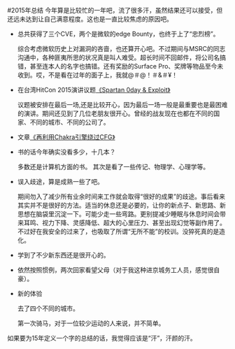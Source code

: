 #2015年总结
今年算是比较忙的一年吧，流了很多汗，虽然结果还可以接受，但还远未达到让自己满意程度。这也是一直比较焦虑的原因吧。

* 总共获得了三个CVE，两个是微软的edge Bounty，也终于上了“忠烈榜”。

    综合考虑微软历史上对漏洞的吝啬，也还算开心吧。不过期间与MSRC的同志沟通中，各种匪夷所思的状况真是叫人难受。超长时间不回邮件，将公司名搞错，甚至连本人的名字也搞错。还有奖励的Surface Pro、奖牌等物品至今未收到。哎，不是看在过年的面子上，我就@＃@！＃&＃¥！

* 在台湾HitCon 2015演讲议题[《Spartan 0day & Exploit》](https://github.com/exp-sky/HitCon-2015-spartan-0day-exploit/blob/master/Spartan%200day%20%26%20Exploit-m.pdf)

    议题被安排在最后一场,还是比较开心，因为最后一场一般是最重要也是最困难的演讲。期间还见到了几位老朋友很开心。曾经的战友现在也都在不同的国家、不同的城市、不同的公司了。

* 文章[《再利用Chakra引擎绕过CFG》](https://github.com/exp-sky/Blog/blob/master/%E5%86%8D%E5%88%A9%E7%94%A8chakra%E5%BC%95%E6%93%8E%E7%BB%95%E8%BF%87cfg.md)

* 书的话今年确实没看多少，十几本？

    多数还是计算机方面的书。
    其次是看了一些传记、物理学、心理学等。

* 误入歧途，算是成熟一些了吧。

    期间勿入了减少所有业余时间来工作就会取得“很好的成果”的歧途。事后看来其实并不是很好的方法。适当的休息还是必要的，让你的新点子、新思路、新思想在脑袋里沉淀一下。可能少走一些弯路。更别提减少睡眠与休息时间会带来耳鸣、视力下降、灵感降低、超大的心里压力、甚至出现幻觉等副作用了。不过好在我安全的过来了，也吸取了所谓“无所不能”的校训。没猝死真的是造化。

* 学到了不少新东西还是很开心的。

* 依然按照惯例，两次回家看望父母（对于我这种进京城务工人员，感觉很自豪）。

* 新的体验

    去了四个不同的城市。

    第一次骑马，对于一位较少运动的人来说，并不简单。
    
如果要为15年定义一个字的总结的话，我觉得应该是“汗”，汗颜的汗。

